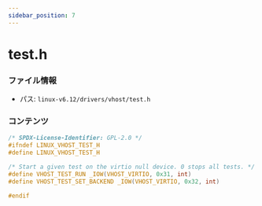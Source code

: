 ```yaml
---
sidebar_position: 7
---
```

# test.h

### ファイル情報

- パス: `linux-v6.12/drivers/vhost/test.h`

### コンテンツ

```h
/* SPDX-License-Identifier: GPL-2.0 */
#ifndef LINUX_VHOST_TEST_H
#define LINUX_VHOST_TEST_H

/* Start a given test on the virtio null device. 0 stops all tests. */
#define VHOST_TEST_RUN _IOW(VHOST_VIRTIO, 0x31, int)
#define VHOST_TEST_SET_BACKEND _IOW(VHOST_VIRTIO, 0x32, int)

#endif

```
